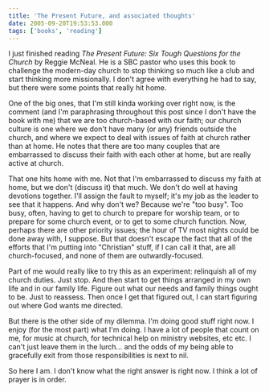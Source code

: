 ```yaml
---
title: 'The Present Future, and associated thoughts'
date: 2005-09-20T19:53:53.000
tags: ['books', 'reading']
---
```


I just finished reading _The Present Future: Six Tough Questions for the Church_ by Reggie McNeal. He is a SBC pastor who uses this book to challenge the modern-day church to stop thinking so much like a club and start thinking more missionally. I don't agree with everything he had to say, but there were some points that really hit home.

One of the big ones, that I'm still kinda working over right now, is the comment (and I'm paraphrasing throughout this post since I don't have the book with me) that we are too church-based with our faith; our church culture is one where we don't have many (or any) friends outside the church, and where we expect to deal with issues of faith at church rather than at home. He notes that there are too many couples that are embarrassed to discuss their faith with each other at home, but are really active at church.

That one hits home with me. Not that I'm embarrassed to discuss my faith at home, but we don't (discuss it) that much. We don't do well at having devotions together. I'll assign the fault to myself; it's my job as the leader to see that it happens. And why don't we? Because we're "too busy". Too busy, often, having to get to church to prepare for worship team, or to prepare for some church event, or to get to some church function. Now, perhaps there are other priority issues; the hour of TV most nights could be done away with, I suppose. But that doesn't escape the fact that all of the efforts that I'm putting into "Christian" stuff, if I can call it that, are all church-focused, and none of them are outwardly-focused.

Part of me would really like to try this as an experiment: relinquish all of my church duties. Just stop. And then start to get things arranged in my own life and in our family life. Figure out what our needs and family things ought to be. Just to reassess. Then once I get that figured out, I can start figuring out where God wants me directed.

But there is the other side of my dilemma. I'm doing good stuff right now. I enjoy (for the most part) what I'm doing. I have a lot of people that count on me, for music at church, for technical help on ministry websites, etc etc. I can't just leave them in the lurch... and the odds of my being able to gracefully exit from those responsibilities is next to nil.

So here I am. I don't know what the right answer is right now. I think a lot of prayer is in order.
